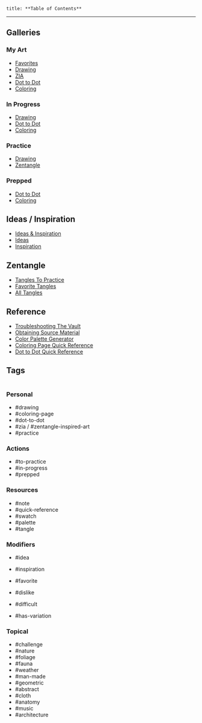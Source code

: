 ```table-of-contents
title: **Table of Contents**
```

---

## Galleries

### My Art

- [Favorites](_Gallery%20-%20Favorites.md)
- [Drawing](Drawing/_Gallery%20-%20Drawing%20-%20Complete.md)
- [ZIA](Zentangle/__Gallery%20-%20Zentangle%20-%20_ZIA.md)
- [Dot to Dot](Dot%20to%20Dot/_Gallery%20-%20Dot%20to%20Dot%20-%20Complete.md)
- [Coloring](Coloring/_Gallery%20-%20Coloring%20-%20Complete.md)

### In Progress

- [Drawing](Drawing/_Gallery%20-%20Drawing%20-%20In%20Progress.md)
- [Dot to Dot](Dot%20to%20Dot/_Gallery%20-%20Dot%20to%20Dot%20-%20In%20Progress.md)
- [Coloring](Coloring/_Gallery%20-%20Coloring%20-%20In%20Progress.md)

### Practice

- [Drawing](Drawing/_Gallery%20-%20Drawing%20-%20Practice.md)
- [Zentangle](Zentangle/__Gallery%20-%20Zentangle%20-%20Practice.md)

### Prepped

- [Dot to Dot](Dot%20to%20Dot/_Gallery%20-%20Dot%20to%20Dot%20-%20Prepped.md)
- [Coloring](Coloring/_Gallery%20-%20Coloring%20-%20Prepped.md)

## Ideas / Inspiration

- [Ideas & Inspiration](Ideas%20-%20Inspiration/_Gallery%20-%20Ideas%20Inspiration.md)
- [Ideas](Ideas%20-%20Inspiration/_Gallery%20-%20Ideas.md)
- [Inspiration](Ideas%20-%20Inspiration/_Gallery%20-%20Inspiration.md)

## Zentangle

- [Tangles To Practice](Zentangle/_Gallery%20-%20Tangles%20To%20Practice.md)
- [Favorite Tangles](Zentangle/_Gallery%20-%20Favorite%20Tangles.md)
- [All Tangles](Zentangle/_Gallery%20-%20All%20Tangles.md)

## Reference

- [Troubleshooting The Vault](Notes/_Troubleshooting%20The%20Vault.md)
- [Obtaining Source Material](Notes/Obtaining%20Source%20Material.md)
- [Color Palette Generator](Notes/Color%20Palette%20Generator.md)
- [Coloring Page Quick Reference](Notes/Coloring%20Page%20Quick%20Reference.md)
- [Dot to Dot Quick Reference](Notes/Dot%20to%20Dot%20Quick%20Reference.md)

## Tags

```tagcloud
```

### Personal

- #drawing
- #coloring-page
- #dot-to-dot
- #zia / #zentangle-inspired-art
- #practice

### Actions

- #to-practice
- #in-progress
- #prepped

### Resources

- #note
- #quick-reference 
- #swatch
- #palette
- #tangle

### Modifiers

- #idea
- #inspiration
- #favorite

- #dislike
- #difficult

- #has-variation

### Topical

- #challenge
- #nature
- #foliage
- #fauna
- #weather
- #man-made
- #geometric
- #abstract
- #cloth
- #anatomy
- #music
- #architecture
